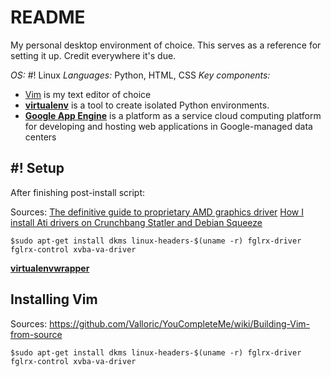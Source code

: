 # README

My personal desktop environment of choice. This serves as a reference for setting it up. Credit everywhere it's due.

_OS:_ &#35;! Linux
_Languages:_ Python, HTML, CSS
_Key components:_ 
 - [Vim](www.vim.org/) is my text editor of choice
 - [**virtualenv**](http://www.virtualenv.org/en/latest/virtualenv.html) is a tool to create isolated Python environments.
 - [**Google App Engine**](https://developers.google.com/appengine) is a platform as a service cloud computing platform for developing and hosting web applications in Google-managed data centers
  
## &#35;! Setup
After finishing post-install script:

Sources:
[The definitive guide to proprietary AMD graphics driver](http://crunchbang.org/forums/viewtopic.php?id=17948&p=5)
[How I install Ati drivers on Crunchbang Statler and Debian Squeeze](http://crunchbang.org/forums/viewtopic.php?id=15952)

```
$sudo apt-get install dkms linux-headers-$(uname -r) fglrx-driver fglrx-control xvba-va-driver
```


[**virtualenvwrapper**](http://virtualenvwrapper.readthedocs.org/en/latest/) 


## Installing Vim

Sources:
https://github.com/Valloric/YouCompleteMe/wiki/Building-Vim-from-source

```
$sudo apt-get install dkms linux-headers-$(uname -r) fglrx-driver fglrx-control xvba-va-driver
```



